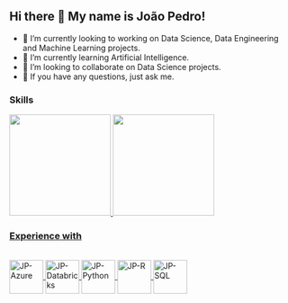 ## Hi there 👋 My name is João Pedro!

- 🔭 I’m currently looking to working on Data Science, Data Engineering and Machine Learning projects.
- 🌱 I’m currently learning Artificial Intelligence.
- 👯 I’m looking to collaborate on Data Science projects.
- 💬 If you have any questions, just ask me.

### Skills
<div>
   <a href="https://www.linkedin.com/in/jpforol/">
   <img height="180em" src="https://github-readme-stats.vercel.app/api?username=jpforol&show_icons=true&theme=dracula&include_all_commits=true&count_private=true"/>
   <img height="180em" src="https://github-readme-stats.vercel.app/api/top-langs/?username=jpforol&langs_count=16&layout=compact&theme=dracula"/>
</div>

### Experience with
<div style="display: inline_block"><br>
   <img align="center" alt="JP-Azure" height="60" width="60" src="https://cdn.jsdelivr.net/gh/devicons/devicon/icons/azure/azure-original-wordmark.svg">
   <img align="center" alt="JP-Databricks" height="60" width="60" src="https://encrypted-tbn0.gstatic.com/images?q=tbn:ANd9GcTSr4OlWAZQtgcbMcMUgwn0ONYIJNgADBTFueVIjYPG2DzNH7z86vESUIoeIqoAD_19pSg&usqp=CAU">
   <img align="center" alt="JP-Python" height="60" width="60" src="https://cdn.jsdelivr.net/gh/devicons/devicon/icons/python/python-original-wordmark.svg">
   <img align="center" alt="JP-R" height="60" width="60" src="https://cdn.jsdelivr.net/gh/devicons/devicon/icons/r/r-original.svg">
   <img align="center" alt="JP-SQL" height="60" width="60" src="https://encrypted-tbn0.gstatic.com/images?q=tbn:ANd9GcQH21nPJ_94ChdhdwJjKEIt7CSoxX9C5B32Llz7DpfssQ&s">   
</div>


[//]: #
   [LinkedIn]: <https://www.linkedin.com/in/jpforol/>


<!--
**jpforol/jpforol** is a ✨ _special_ ✨ repository because its `README.md` (this file) appears on your GitHub profile.

Here are some ideas to get you started:

- 🔭 I’m currently working on ...
- 🌱 I’m currently learning ...
- 👯 I’m looking to collaborate on ...
- 🤔 I’m looking for help with ...
- 💬 Ask me about ...
- 📫 How to reach me: ...
- 😄 Pronouns: ...
- ⚡ Fun fact: ...
-->
